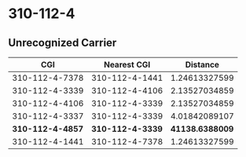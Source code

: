 # 310-112-4
## Unrecognized Carrier


| CGI | Nearest CGI | Distance |
|-----|-------------|----------|
| 310-112-4-7378 | 310-112-4-1441 | 1.24613327599 |
| 310-112-4-3339 | 310-112-4-4106 | 2.13527034859 |
| 310-112-4-4106 | 310-112-4-3339 | 2.13527034859 |
| 310-112-4-3337 | 310-112-4-3339 | 4.01842089107 |
| **310-112-4-4857** | **310-112-4-3339** | **41138.6388009** |
| 310-112-4-1441 | 310-112-4-7378 | 1.24613327599 |
